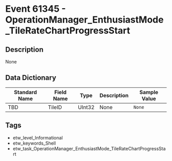 # Event 61345 - OperationManager_EnthusiastMode_TileRateChartProgressStart

## Description
None

## Data Dictionary
|Standard Name|Field Name|Type|Description|Sample Value|
|---|---|---|---|---|
|TBD|TileID|UInt32|None|`None`|

## Tags
* etw_level_Informational
* etw_keywords_Shell
* etw_task_OperationManager_EnthusiastMode_TileRateChartProgressStart